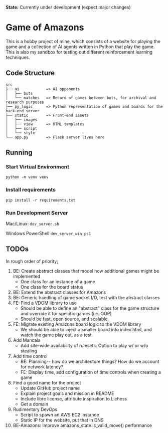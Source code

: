 **State:** Currently under development (expect major changes)

# Game of Amazons
This is a hobby project of mine, which consists of a website for playing the game and a collection of AI agents written in Python that play the game.
This is also my sandbox for testing out different reinforcement learning techniques.

## Code Structure
```
src
├── ai            => AI opponents
│   ├── bots      
│   └── matches   => Record of games between bots, for archival and research purposes
├── py_logic      => Python representation of games and boards for the back-end server
├── static        => Front-end assets
│   ├── images    
│   ├── view      => HTML templates
│   ├── script    
│   └── style     
└── app.py        => Flask server lives here
```

## Running

### Start Virtual Environment
`python -m venv venv`

### Install requirements
`pip install -r requirements.txt`

### Run Development Server
Mac/Linux:
`dev_server.sh`

Windows PowerShell
`dev_server_win.ps1`

## TODOs
In rough order of priority;
1. BE: Create abstract classes that model how additional games might be implemented
    - One class for an instance of a game
    - One class for the board status
1. BE: Extend the abstract classes for Amazons
1. BE: Generic handling of game socket I/O, test with the abstract classes
1. FE: Find a VDOM library to use
    - Should be able to define an "abstract" class for the game structure and override it for specific games (i.e. OOP)
    - Should be fast, open source, and scalable.
1. FE: Migrate existing Amazons board logic to the VDOM library
    - We should be able to inject a smaller board into index.html, and watch the game play out, as a test.
1. Add Mancala
    - Add site-wide availability of rulesets: Option to play w/ or w/o stealing
1. Add time control
    - BE: Planning-- how do we architecture things? How do we account for network latency?
    - FE: Display time, add configuration of time controls when creating a game
1. Find a good name for the project
    - Update GitHub project name
    - Explain project goals and mission in README
    - Include libre license, attribute inspiration to Lichess
    - Get a domain
1. Rudimentary DevOps
    - Script to spawn an AWS EC2 instance
    - Static IP for the website, put that in DNS
1. BE-Amazons: Improve amazons_state.is_valid_move() performance